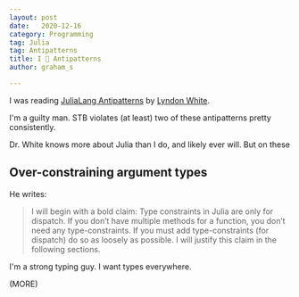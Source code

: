 ```yaml
---
layout: post
date:   2020-12-16
category: Programming
tag: Julia 
tag: Antipatterns
title: I 💓 Antipatterns
author: graham_s

---
```


I was reading [JuliaLang Antipatterns](https://www.oxinabox.net/2020/04/19/Julia-Antipatterns.html) by [Lyndon
White](https://www.oxinabox.net/).

I'm a guilty man. STB violates (at least) two of these antipatterns pretty consistently.

<!--more-->

Dr. White knows more about Julia than I do, and likely ever will. But on these 

## Over-constraining argument types

He writes:

> I will begin with a bold claim: Type constraints in Julia are only for dispatch. If you don’t have multiple methods
> for a function, you don’t need any type-constraints. If you must add type-constraints (for dispatch) do so as loosely as
> possible. I will justify this claim in the following sections.

I'm a strong typing guy. I want types everywhere.  

(MORE)




